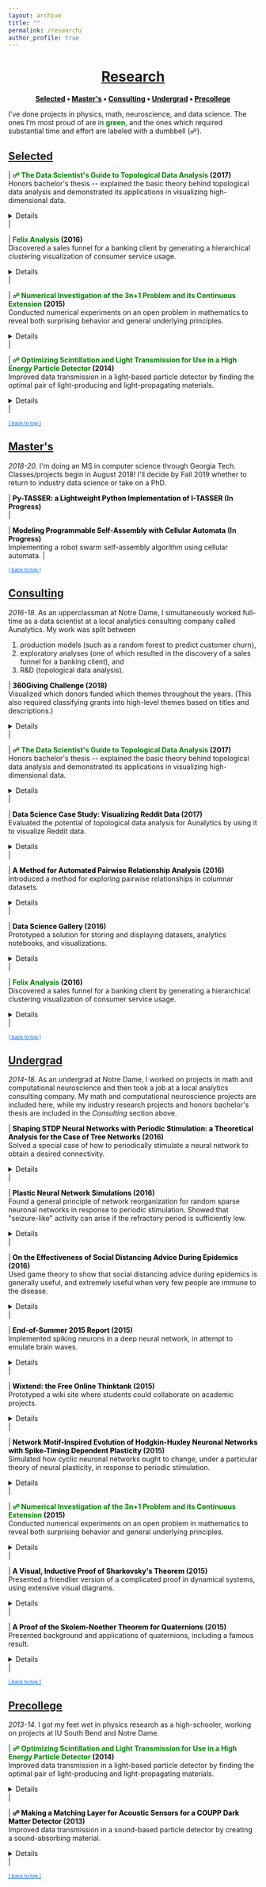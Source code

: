 ```yaml
---
layout: archive
title: ""
permalink: /research/
author_profile: true
--- 
```


<head>
    <style type="text/css">
       a.nav:link {color: black;}    /* unvisited link */
       a.nav:visited {color: black;}   /* visited link */
       a.nav:hover {color: #0066ff; text-decoration: underline;}    /* mouse over link */
       a.nav:active {color: #0066ff; text-decoration: underline;}   /* selected link */
       a.body:link {color: maroon;}    /* unvisited link */
       a.body:visited {color: maroon;}   /* visited link */
       a.body:hover {color: #0066ff; text-decoration: underline;}    /* mouse over link */
       a.body:active {color: #0066ff; text-decoration: underline;}   /* selected link */
       a.home:link {color: #0066ff;}    /* unvisited link */
       a.home:visited {color: #0066ff;}   /* visited link */
       a.home:hover {color: #0066ff; text-decoration: none;}    /* mouse over link */
       a.home:active {color: #0066ff; text-decoration: none;}   /* selected link */
    </style>
</head>

# [<center>Research</center>](#top)  

<center><b><a class="nav" href="http://www.jpskycak.com/research/#selected">Selected</a> • <a class="nav" href="http://www.jpskycak.com/research/#masters">Master's</a> • <a class="nav" href="http://www.jpskycak.com/research/#consulting">Consulting</a> • <a class="nav" href="http://www.jpskycak.com/research/#undergrad">Undergrad</a> • <a class="nav" href="http://www.jpskycak.com/research/#precollege">Precollege</a></b></center>  

I've done projects in physics, math, neuroscience, and data science. The ones I’m most proud of are in <b><font color="green">green</font></b>, and the ones which required substantial time and effort are labeled with a dumbbell (☍).  

## [Selected](#selected)

| <b><font color="green">☍ The Data Scientist's Guide to Topological Data Analysis</font> (2017)</b><br> Honors bachelor's thesis -- explained the basic theory behind topological data analysis and demonstrated its applications in visualizing high-dimensional data.<br> <details><br> <b>Advisors:</b> Mark Behrens (Notre Dame), Dave Cieslak (Aunalytics)<br><br> <b>Presented at:</b> Aunalytics, Glynn Honors Program at Notre Dame<br><br> <b>Links</b>: <i><font color="#0066ff ! important"><a class="body" target="_blank" href="https://jpskycak.github.io/files/skycak-nd-tdathesis.pdf">thesis</a>, <a class="body" target="_blank" href="https://jpskycak.github.io/files/skycak-nd-tdathesis_talk.pdf">slides</a>, <a class="body" target="_blank" href="https://jpskycak.github.io/files/skycak-aunalytics-tda.pdf">slides from earlier talk</a></font></i><br><br> <b>Summary:</b><br> Topological Data Analysis, abbreviated TDA, is a suite of data analytic methods inspired by the mathematical field of algebraic topology. TDA is attractive yet elusive for most data scientists, since its potential as a data exploration tool is often communicated through esoteric terminology unfamiliar to non-mathematicians. The purpose of this guide is to bridge the communication gap between academia and industry, so that non-mathematician data scientists may add current TDA methods to their analytic toolkits and anticipate new developments in the field of TDA.<br><br> The guide begins with an overview of Mapper, a TDA algorithm which has recently transitioned from academia to industry with commercial success. We explain the Mapper algorithm, demo open-source software, and present a handful of its commercial use-cases (some of which are original).<br><br> <center><img src="https://jpskycak.github.io/files/skycak-aunalytics-reddit_img01.png" style="border: none; width: 75%;" alt="image of mapper algorithm"></center><br> Then, we switch to persistent homology, a TDA method which has not yet broken through to industry but is supported by a growing body of academic work. We explain the intuition behind homotopy, approximation, homology, and persistence, and demo open-source persistent homology software.<br><br> <center><img src="https://jpskycak.github.io/files/skycak-nd-tdathesis_talk_img01.png" style="border: none; width: 33%;" alt="image of homology"></center><br> It is hoped that the data scientist reading this guide will be inspired to give Mapper a try in their future analytic work, and be on the lookout for future developments in persistent homology that push it from academia to industry.</details> |  

| <b><font color="green">Felix Analysis</font> (2016)</b><br> Discovered a sales funnel for a banking client by generating a hierarchical clustering visualization of consumer service usage.<br> <details><br> <b>Advisor:</b> Dave Cieslak (Aunalytics)<br><br> <b>Presented at:</b> Aunalytics meeting<br><br> <b>Links (anonymized):</b> <i><a class="body" target="_blank" href="https://jpskycak.github.io/files/skycak-aunalytics-salesfunnel.pdf">sales funnel slide</a>, <a class="body" target="_blank" href="https://jpskycak.github.io/files/skycak-aunalytics-felix1.pdf">full slides 1</a>, <a class="body" target="_blank" href="https://jpskycak.github.io/files/skycak-aunalytics-felix2.pdf">full slides 2</a></i><br><br> <b>Summary:</b><br> This is an exploratory analysis I made for a banking client who had data on its customers' account activities and service usages, and wanted to extract an actionable insight. First, I used the balances, transaction frequencies, and total cash flows of the accounts to cluster the accounts into 4 levels of health: high-activity accounts, medium-activity accounts, low-activity accounts, and accounts at risk of churn. Then, for each cluster, I created a heatmap to display the fraction of accounts that used each service. <br><br> <center><img src="https://jpskycak.github.io/files/skycak-aunalytics-salesfunnel_img01.png" style="border: none; width: 75%;" alt="image of heatmap hierarchy"></center><br> Laid side by side, the heatmaps revealed a hierarchy in transaction types: accounts at risk of closing tended to use only deposits/interest, low-activity accounts additionally used check/credit/debit, medium-activity accounts additionally used ATM/point-of-sale, and high-activity accounts additionally used fees and transfer credit/debit. This hierarchy could be interpreted as a sales funnel, telling which particular services could be pushed on a customer in attempt to nudge their account toward a level of activity.<br><br> I also looked for telltale signs in account activity preceding churns. Since I was not able to find any through manual search nor visual inspection, we turned to machine learning for churn prediction.</details> |  

| <b><font color="green">☍ Numerical Investigation of the 3n+1 Problem and its Continuous Extension</font> (2015)</b><br> Conducted numerical experiments on an open problem in mathematics to reveal both surprising behavior and general underlying principles.<br> <details><br> <b>Advisor:</b> Jeff Diller (Notre Dame)<br><br> <b>Appeared in:</b> Scientia Journal of Undergraduate Research 2015<br><br> <b>Links:</b> <i><a class="body" target="_blank" href="https://jpskycak.github.io/files/skycak-nd-scientia.pdf">paper</a>, <a class="body" target="_blank" href="https://jpskycak.github.io/files/skycak-nd-scientia_preprint.pdf">preprint</a></i><br><br> <b>Summary:</b><br> Start with any positive whole number. If it is even, divide by 2; if it is odd, multiply by 3 and add 1. Do it again, and again, and so on -- for example: 3,10,5,16,8,4,2,1. The 3n+1 problem is to prove that no matter what number you start with, you will eventually reach 1. At surface-level it seems like there should be a simple solution, but it has remained unsolved for over 70 years and is thought by some mathematicians to require the use of mathematics far beyond that of our present knowledge.<br><br> In this project, I extended the 3n+1 problem to the set of real numbers using a continuous sinusoidal function which maps every even number to half of itself, and every odd number to one more than three times itself.<br><br> <center><img src="https://jpskycak.github.io/files/skycak-nd-scientia_preprint_img01.png" style="border: none; width: 33%;" alt="image of function"></center><br> Repeated application of this function appeared to eventually map every real number to the interval [1,2] -- however, and quite interestingly, iteration sequences often differed wildly for input numbers seemingly very close together.<br><br> <center><img src="https://jpskycak.github.io/files/skycak-nd-scientia_preprint_img02.png" style="border: none; width: 33%;" alt="image of sequences"></center><br> I also generalized the 3n+1 problem to the an+b problem and found that the decreasing end-behavior tends to break just above a=3, which is surprising because if the numbers in an iteration sequence have equal chance of being even or odd, then the cutoff should not be until a=4. However, by comparing the increasing vs decreasing area in the continuous version of the an+b problem, I was able to justify the a=3 cutoff.</details> |  

| <b><font color="green">☍ Optimizing Scintillation and Light Transmission for Use in a High Energy Particle Detector</font> (2014)</b><br> Improved data transmission in a light-based particle detector by finding the optimal pair of light-producing and light-propagating materials.<br> <details><br> <b>Advisors:</b> Dan Karmgard, Mark Vigneault (Notre Dame)<br><br> <b>Collaborator:</b>: Andrew Henderson (assisted in data collection)<br><br> <b>Presented at:</b> Indiana Junior Science and Humanities Symposium 2014, Northern Indiana Regional Science/Engineering Fair 2014<br><br> <b>Link:</b> <i><a class="body" target="_blank" href="https://jpskycak.github.io/files/skycak-nd-particledetector.pdf">poster</a></i><br><br> <b>Summary:</b><br> The Compact Muon Solenoid (CMS) detector is a general-purpose particle detector located on the Large Hadron Collider at CERN. It gathers particle collision data in the form of light: particle sprays pass through scintillating tiles lining the interior of the detector, causing the tiles to emit light, which is then wavelength-shifted and sent to the data processing center via fiber optic cables.<br><br> <center><img src="https://jpskycak.github.io/files/skycak-nd-particledetector_img01.png" style="border: none; width: 66%;" alt="image of detector"></center><br> The goal of my project was to find the optimal pair of scintillating and wavelength-shifting plastics, to be replaced during the detector upgrade. Using a small radioactive source in a light-tight box, I collected a light output intensity histogram for each pair of scintillating and wavelength-shifting plastics, and found a pair which outperformed the pair previously used in the detector.<br><br> <center><img src="https://jpskycak.github.io/files/skycak-nd-particledetector_img02.png" style="border: none; width: 66%;" alt="image of radioactive source"></center><br> I also found an optimal pairing for long optical fiber arrangements, where minimizing light attenuation becomes more important than maximizing light generation.</details> |  

<font size="1"><a class="home" href="http://www.jpskycak.com/research/#top">[ back to top ]</a></font>

## [Master's](#masters)

<i>2018-20.</i> I'm doing an MS in computer science through Georgia Tech. Classes/projects begin in August 2018! I'll decide by Fall 2019 whether to return to industry data science or take on a PhD.  

| <b><font color="black">Py-TASSER: a Lightweight Python Implementation of I-TASSER</font> (In Progress)</b><br> <!-- https://docs.google.com/document/d/1I62OzYZWKTQfenF4XjXJpZfASwi7OdWl9n4lE-gNBbs/edit# --> |  

| <b><font color="black">Modeling Programmable Self-Assembly with Cellular Automata</font> (In Progress)</b><br> Implementing a robot swarm self-assembly algorithm using cellular automata. <!-- https://docs.google.com/document/d/1g3Uc6jvScWirvd1RGGYaZqGvtCjXrgpYeNMVqLI-Cfs/edit# --> |  

<font size="1"><a class="home" href="http://www.jpskycak.com/research/#top">[ back to top ]</a></font>

## [Consulting](#consulting)

<i>2016-18.</i> As an upperclassman at Notre Dame, I simultaneously worked full-time as a data scientist at a local analytics consulting company called Aunalytics. My work was split between
1. production models (such as a random forest to predict customer churn),
2. exploratory analyses (one of which resulted in the discovery of a sales funnel for a banking client), and
3. R&D (topological data analysis).  

| <b><font color="black">360Giving Challenge</font> (2018)</b><br> Visualized which donors funded which themes throughout the years. (This also required classifying grants into high-level themes based on titles and descriptions.)<br> <details><br> <b>Link:</b> <i><a class="body" target="_blank" href="https://jpskycak.github.io/360Giving-Challenge">site</a></i><br><br> <b>Summary:</b><br> This is a visualization of which donors funded which themes throughout the years. The given dataset consisted of grant records and included donors/recipients, dates/amounts, and titles/descriptions. First, I tagged grants into themes according to keywords in the title and description. Then, for each theme in each year, I computed each donor's average grant amount, total giving, and total giving in that theme as a percent of the donor's total giving in all themes. I visualized the results in an animated dot plot for each theme.<br><br> <center><img src="https://jpskycak.github.io/files/skycak-360giving_challenge-img01.png" style="border: none; width: 75%;" alt="image of dot plot"></center></details> |  

| <b><font color="green">☍ The Data Scientist's Guide to Topological Data Analysis</font> (2017)</b><br> Honors bachelor's thesis -- explained the basic theory behind topological data analysis and demonstrated its applications in visualizing high-dimensional data.<br> <details><br> <b>Advisors:</b> Mark Behrens (Notre Dame), Dave Cieslak (Aunalytics)<br><br> <b>Presented at:</b> Aunalytics, Glynn Honors Program at Notre Dame<br><br> <b>Links</b>: <i><a class="body" target="_blank" href="https://jpskycak.github.io/files/skycak-nd-tdathesis.pdf">thesis</a>, <a class="body" target="_blank" href="https://jpskycak.github.io/files/skycak-nd-tdathesis_talk.pdf">slides</a>, <a class="body" target="_blank" href="https://jpskycak.github.io/files/skycak-aunalytics-tda.pdf">slides from earlier talk</a></i><br><br> <b>Summary:</b><br> Topological Data Analysis, abbreviated TDA, is a suite of data analytic methods inspired by the mathematical field of algebraic topology. TDA is attractive yet elusive for most data scientists, since its potential as a data exploration tool is often communicated through esoteric terminology unfamiliar to non-mathematicians. The purpose of this guide is to bridge the communication gap between academia and industry, so that non-mathematician data scientists may add current TDA methods to their analytic toolkits and anticipate new developments in the field of TDA.<br><br> The guide begins with an overview of Mapper, a TDA algorithm which has recently transitioned from academia to industry with commercial success. We explain the Mapper algorithm, demo open-source software, and present a handful of its commercial use-cases (some of which are original).<br><br> <center><img src="https://jpskycak.github.io/files/skycak-aunalytics-reddit_img01.png" style="border: none; width: 75%;" alt="image of mapper algorithm"></center><br> Then, we switch to persistent homology, a TDA method which has not yet broken through to industry but is supported by a growing body of academic work. We explain the intuition behind homotopy, approximation, homology, and persistence, and demo open-source persistent homology software.<br><br> <center><img src="https://jpskycak.github.io/files/skycak-nd-tdathesis_talk_img01.png" style="border: none; width: 33%;" alt="image of homology"></center><br> It is hoped that the data scientist reading this guide will be inspired to give Mapper a try in their future analytic work, and be on the lookout for future developments in persistent homology that push it from academia to industry.</details> |  

| <b><font color="black">Data Science Case Study: Visualizing Reddit Data</font> (2017)</b><br> Evaluated the potential of topological data analysis for Aunalytics by using it to visualize Reddit data.<br> <details><br> <b>Advisor:</b> Dave Cieslak (Aunalytics)<br><br> <b>Presented at:</b> Aunalytics<br><br> <b>Link:</b> <i><a class="body" target="_blank" href="https://jpskycak.github.io/files/skycak-aunalytics-reddit.pdf">slides</a></i><br><br> <b>Summary:</b><br> The goal of this project was to evaluate the potential of topological data analysis for Aunalytics by demoing it on a toy project, visualizing population segments on Reddit. Applying the Mapper algorithm to a similarity matrix for the 10,000 most popular subreddits yielded an interesting network visualization:<br><br> <center><img src="https://jpskycak.github.io/files/skycak-aunalytics-reddit_img02.png" style="border: none; width: 33%;" alt="image of network"></center><br> Perhaps even more interestingly, applying a continuous transformation to the similarity matrix significantly changed the output visualization -- when in theory, continuous transformations should not have any topological effects. To reconcile this finding, I constructed an example demonstrating how said theory can break when there are only finitely many data points.<br><br> <center><img src="https://jpskycak.github.io/files/skycak-aunalytics-reddit_img03.png" style="border: none; width: 66%;" alt="image of example"></center></details> |  

| <b><font color="black">A Method for Automated Pairwise Relationship Analysis</font> (2016)</b><br> Introduced a method for exploring pairwise relationships in columnar datasets.<br> <details><br> <b>Advisor:</b> Dave Cieslak (Aunalytics)<br><br> <b>Presented at:</b> Aunalytics<br><br> <b>Link:</b> <i><a class="body" target="_blank" href="https://jpskycak.github.io/files/skycak-aunalytics-pairwise_relationship_analysis.pdf">writeup</a></i><br><br> <b>Summary:</b><br> The goal of this project was to take a step towards automating the process of hypothesis generation in exploratory data analysis, by introducing a method for exploring pairwise relationships in columnar datasets. The method was based on a quantity I called the "discrepancy fraction," which is given by<br><br> <center><img src="https://jpskycak.github.io/files/skycak-aunalytics-pairwise_relationship_analysis_img01.png" style="border: none; width: 10%;" alt="discrepancy fraction formula"></center><br> and which appears in many standard statistical quantities such as chi-squared and mutual information. I also built a Shiny app prototype of a tool that would use the discrepancy fraction to help analysts sort through all the relationships between features in a dataset. <br><br> <center><img src="https://jpskycak.github.io/files/skycak-aunalytics-pairwise_relationship_analysis_img02.png" style="border: none; width: 75%;" alt="app input"></center><br> <center><img src="https://jpskycak.github.io/files/skycak-aunalytics-pairwise_relationship_analysis_img03.png" style="border: none; width: 90%;" alt="app display"></center></details> |  

| <b><font color="black">Data Science Gallery</font> (2016)</b><br> Prototyped a solution for storing and displaying datasets, analytics notebooks, and visualizations.<br> <details><br> <b>Advisor:</b> Dave Cieslak (Aunalytics)<br><br> <b>Presented at:</b> Aunalytics meeting<br><br> <b>Links:</b> <i><a class="body" target="_blank" href="https://jpskycak.github.io/files/skycak-aunalytics-dsgallery1.pdf">slides 1</a>, <a class="body" target="_blank" href="https://jpskycak.github.io/files/skycak-aunalytics-dsgallery2.pdf">slides 2</a>, <a class="body" target="_blank" href="https://jpskycak.github.io/files/skycak-aunalytics-dsgallery3.pdf">slides 3</a></i><br><br> <b>Summary:</b><br> The goal of this project was to prototype a system for storing and displaying datasets, analytics notebooks, and visualizations. My first iteration used GitHub Pages, and my second iteration made use of GraphDash. I also wrote functions to integrate the system with iPython notebooks, so that one could upload to the GraphDash server directly from an iPython notebook.<br><br> <center><img src="https://jpskycak.github.io/files/skycak-aunalytics-dsgallery3_img01.png" style="border: none; width: 75%;" alt="image of site"></center></details> |  

| <b><font color="green">Felix Analysis</font> (2016)</b><br> Discovered a sales funnel for a banking client by generating a hierarchical clustering visualization of consumer service usage.<br> <details><br> <b>Advisor:</b> Dave Cieslak (Aunalytics)<br><br> <b>Presented at:</b> Aunalytics meeting<br><br> <b>Links (anonymized):</b> <i><a class="body" target="_blank" href="https://jpskycak.github.io/files/skycak-aunalytics-salesfunnel.pdf">sales funnel slide</a>, <a class="body" target="_blank" href="https://jpskycak.github.io/files/skycak-aunalytics-felix1.pdf">full slides 1</a>, <a class="body" target="_blank" href="https://jpskycak.github.io/files/skycak-aunalytics-felix2.pdf">full slides 2</a></i><br><br> <b>Summary:</b><br> This is an exploratory analysis I made for a banking client who had data on its customers' account activities and service usages, and wanted to extract an actionable insight. First, I used the balances, transaction frequencies, and total cash flows of the accounts to cluster the accounts into 4 levels of health: high-activity accounts, medium-activity accounts, low-activity accounts, and accounts at risk of churn. Then, for each cluster, I created a heatmap to display the fraction of accounts that used each service. <br><br> <center><img src="https://jpskycak.github.io/files/skycak-aunalytics-salesfunnel_img01.png" style="border: none; width: 75%;" alt="image of heatmap hierarchy"></center><br> Laid side by side, the heatmaps revealed a hierarchy in transaction types: accounts at risk of closing tended to use only deposits/interest, low-activity accounts additionally used check/credit/debit, medium-activity accounts additionally used ATM/point-of-sale, and high-activity accounts additionally used fees and transfer credit/debit. This hierarchy could be interpreted as a sales funnel, telling which particular services could be pushed on a customer in attempt to nudge their account toward a level of activity.<br><br> I also looked for telltale signs in account activity preceding churns. Since I was not able to find any through manual search nor visual inspection, we turned to machine learning for churn prediction.</details> |  

<font size="1"><a class="home" href="http://www.jpskycak.com/research/#top">[ back to top ]</a></font>

## [Undergrad](#undergrad)

<i>2014-18.</i> As an undergrad at Notre Dame, I worked on projects in math and computational neuroscience and then took a job at a local analytics consulting company. My math and computational neuroscience projects are included here, while my industry research projects and honors bachelor's thesis are included in the <i>Consulting</i> section above.  

| <b><font color="black">Shaping STDP Neural Networks with Periodic Stimulation: a Theoretical Analysis for the Case of Tree Networks</font> (2016)</b><br> Solved a special case of how to periodically stimulate a neural network to obtain a desired connectivity.<br> <details><br> <b>Course:</b> ACMS 80770 (Topics in Applied Mathematics) at Notre Dame<br><br> <b>Link:</b> <i><a class="body" target="_blank" href="https://jpskycak.github.io/files/jpskycak-shaping_stdp_neural_networks_with_periodic_stimulation.pdf">writeup</a></i><br><br> <b>Summary:</b><br> The goal of this project was to create a simple neural network model with a biologically realistic learning rule, whose changes in connectivity could be derived analytically. After creating the model, I derived rules for how periodic stimulation of a single neuron would change the connectivity of the network, in the case of a tree network.<br><br> <center><img src="https://jpskycak.github.io/files/jpskycak-shaping_stdp_neural_networks_with_periodic_stimulation_img01.png" style="border: none; width: 66%;" alt="image of proposition"></center><br> Then, I used those rules to come up wth two-neuron stimulation patterns to solidify or break connections in the tree as desired.</details> |  

| <b><font color="black">Plastic Neural Network Simulations</font> (2016)</b><br> Found a general principle of network reorganization for random sparse neuronal networks in response to periodic stimulation. Showed that "seizure-like" activity can arise if the refractory period is sufficiently low.<br> <details><br> <b>Advisor:</b> Dervis Can Vural (Notre Dame)<br><br> <b>Presented at:</b> Many-Body Physics & Biology Group at Notre Dame's Interdisciplinary Center for Network Science and Applications (iCeNSA)<br><br> <b>Link:</b> <i><a class="body" target="_blank" href="https://jpskycak.github.io/files/skycak-nd-stdp_simulations.pdf">slides</a></i><br><br> <b>Summary:</b><br> The goal of my project was to simulate and intuit how a neuronal network activates and reorganizes in response to periodic stimulation. My simulation consisted of a couple hundred neurons and displayed the activation patterns and weight changes that resulted from stimulating a subset of neurons with a periodic pulse. Under normal conditions, the network gradually reorganized itself so that only the neurons that were directly stimulated became active.<br><br> <center><img src="https://jpskycak.github.io/files/skycak-nd-stdp_simulations_img01.png" style="border: none; width: 66%;" alt="image of normal observations"></center><br> I also observed that when the refractory period was reduced to a fifth of its normal value, the network activity skyrocketed prior to reorganization, somewhat reminiscent of a seizure.<br><br> <center><img src="https://jpskycak.github.io/files/skycak-nd-stdp_simulations_img02.png" style="border: none; width: 66%;" alt="image of seizure-like observations"></center></details> |  

| <b><font color="black">On the Effectiveness of Social Distancing Advice During Epidemics</font> (2016)</b><br> Used game theory to show that social distancing advice during epidemics is generally useful, and extremely useful when very few people are immune to the disease.<br> <details><br> <b>Course:</b> EE 67045 (Static and Dynamic Game Theory) at Notre Dame<br><br> <b>Link:</b> <i><a class="body" target="_blank" href="https://jpskycak.github.io/files/skycak-nd-gametheory.pdf">writeup</a></i><br><br> <b>Summary:</b><br> The goal of this project was to use game theory to evaluate the effectiveness of social distancing advice during epidemics, in which people avoid exposure to disease by avoiding physical proximity with others. Agents choose a number of social connections to keep, and have a payoff function that depends on two competing factors: the number of connections and the probability of remaining healthy. Health officials advise agents to keep a particular number of connections that would maximize everyone's expected payoff if everyone kept that number of connections. In the absence of advice, it is assumed that agents maximize their expected payoff in the worst case, when every neighbor who is not immune becomes infected.<br><br> <center><img src="https://jpskycak.github.io/files/skycak-nd-gametheory_img01.png" style="border: none; width: 33%;" alt="image of game setup"></center><br> I found that following social distancing advice always allowed agents to keep several connections while maintaining a payoff, wherease in the absence of social distancing advice, agents would nearly or fully isolate themselves and even then could expect a payoff only a fraction the size of that under social distancing advice.</details> |  

| <b><font color="black">End-of-Summer 2015 Report</font> (2015)</b><br> Implemented spiking neurons in a deep neural network, in attempt to emulate brain waves.<br> <details><br> <b>Advisor:</b> Garrett Kenyon (Los Alamos National Lab)<br><br> <b>Link:</b> <i><a class="body" target="_blank" href="https://jpskycak.github.io/files/skycak-lanl.pdf">work summary</a></i><br><br> <b>Summary:</b><br> The goal of my summer project was to implement spiking neurons and observe "brain oscillations" in an open-source deep learning framework called Petavision. To implement spiking neurons, I had neurons inhibit themselves, so that they would reset whenever they became active.<br><br> <center><img src="https://jpskycak.github.io/files/skycak-lanl_img01.png" style="border: none; width: 33%;" alt="image of spiking neuron"></center><br> However, I did not observe any oscillations in spike rates, and the network performed poorly on image reconstruction tasks, likely because the training algorithm was tailored to non-spiking neurons. It was beyond the scope and duration of the project to create a new training algorithm tailored to spiking neurons.</details> |  

| <b><font color="black">Wixtend: the Free Online Thinktank</font> (2015)</b><br> Prototyped a wiki site where students could collaborate on academic projects.<br> <details><br> <b>Videos:</b><br> <video src="https://jpskycak.github.io/files/jpskycak-wixtend_overview.mp4" width="320" height="200" controls preload></video><br> <video src="https://jpskycak.github.io/files/jpskycak-wixtend_tutorial.mp4" width="320" height="200" controls preload></video><br><br> <b>Summary:</b><br> The goal of this project was to create a collaborative project website where users could host their own projects and contribute to projects hosted by other users. I designed the site as a wiki so that individual users' contributions to a project could be tracked precisely: potential collaborators would submit edits to projects, project hosts would decide whether or not to approve the edits, and every submission and approval would be written into the logs. After the initial prototype, the project was ended in favor of GitHub.</details> |  

| <b><font color="black">Network Motif-Inspired Evolution of Hodgkin-Huxley Neuronal Networks with Spike-Timing Dependent Plasticity</font> (2015)</b><br> Simulated how cyclic neuronal networks ought to change, under a particular theory of neural plasticity, in response to periodic stimulation.<br> <details><br> <b>Advisor:</b> Dervis Can Vural (Notre Dame)<br><br> <b>Presented at:</b> Notre Dame College of Science Jamboree (COSJAM) 2015<br><br> <b>Link:</b> <i><a class="body" target="_blank" href="https://jpskycak.github.io/files/skycak-nd-stdp_cosjam.pdf">slides</a></i><br><br> <b>Summary:</b><br> The goal of this project was to understand how cycles of neurons ought to change connectivity in response to periodic stimulation, under an experimentally observed plasticity rule. I derived theoretical expectations for the case of "sequential spiking," in which exactly one pulse is traveling around the cycle at a given time, and ran simulations with biologically realistic neuron models to verify the results.<br><br> <center><img src="https://jpskycak.github.io/files/skycak-nd-stdp_cosjam_img01.png" style="border: none; width: 66%;" alt="image of simulation verification"></center></details> |  

| <b><font color="green">☍ Numerical Investigation of the 3n+1 Problem and its Continuous Extension</font> (2015)</b><br> Conducted numerical experiments on an open problem in mathematics to reveal both surprising behavior and general underlying principles.<br> <details><br> <b>Advisor:</b> Jeff Diller (Notre Dame)<br><br> <b>Appeared in:</b> Scientia Journal of Undergraduate Research 2015<br><br> <b>Links:</b> <i><a class="body" target="_blank" href="https://jpskycak.github.io/files/skycak-nd-scientia.pdf">paper</a>, <a class="body" target="_blank" href="https://jpskycak.github.io/files/skycak-nd-scientia_preprint.pdf">preprint</a></i><br><br> <b>Summary:</b><br> Start with any positive whole number. If it is even, divide by 2; if it is odd, multiply by 3 and add 1. Do it again, and again, and so on -- for example: 3,10,5,16,8,4,2,1. The 3n+1 problem is to prove that no matter what number you start with, you will eventually reach 1. At surface-level it seems like there should be a simple solution, but it has remained unsolved for over 70 years and is thought by some mathematicians to require the use of mathematics far beyond that of our present knowledge.<br><br> In this project, I extended the 3n+1 problem to the set of real numbers using a continuous sinusoidal function which maps every even number to half of itself, and every odd number to one more than three times itself.<br><br> <center><img src="https://jpskycak.github.io/files/skycak-nd-scientia_preprint_img01.png" style="border: none; width: 33%;" alt="image of function"></center><br> Repeated application of this function appeared to eventually map every real number to the interval [1,2] -- however, and quite interestingly, iteration sequences often differed wildly for input numbers seemingly very close together.<br><br> <center><img src="https://jpskycak.github.io/files/skycak-nd-scientia_preprint_img02.png" style="border: none; width: 33%;" alt="image of sequences"></center><br> I also generalized the 3n+1 problem to the an+b problem and found that the decreasing end-behavior tends to break just above a=3, which is surprising because if the numbers in an iteration sequence have equal chance of being even or odd, then the cutoff should not be until a=4. However, by comparing the increasing vs decreasing area in the continuous version of the an+b problem, I was able to justify the a=3 cutoff.</details> |  

| <b><font color="black">A Visual, Inductive Proof of Sharkovsky's Theorem</font> (2015)</b><br> Presented a friendlier version of a complicated proof in dynamical systems, using extensive visual diagrams.<br> <details><br> <b>Advisor:</b> Jeff Diller (Notre Dame)<br><br> <b>Link:</b> <i><a class="body" target="_blank" href="https://jpskycak.github.io/files/skycak-nd-sharkovsky.pdf">writeup</a></i><br><br> <b>Summary:</b><br> Dynamical systems are objects whose states change over time according to an update function. It is often useful to know about the periodicity of points in the system as they are iterated by the update function -- for example, equilibrium states are points with period 1, and other periods can reflect predictable state cycles. In this writeup, I present and visually illustrate a known proof of Sharkovsky's Theorem, which tells us the order of periods of periodic points.<br><br> <center><img src="https://jpskycak.github.io/files/skycak-nd-sharkovsky_img01.png" style="border: none; width: 75%;" alt="image of theorem"></center></details> |  

| <b><font color="black">A Proof of the Skolem-Noether Theorem for Quaternions</font> (2015)</b><br> Presented background and applications of quaternions, including a famous result.<br> <details><br> <b>Advisor:</b> Frank Connolly (Notre Dame)<br><br> <b>Link:</b> <i><a class="body" target="_blank" href="https://jpskycak.github.io/files/skycak-nd-quaternions.pdf">writeup</a></i><br><br> <b>Summary:</b><br> We begin with a historical background of Hamilton’s quaternions and a review of their defining properties. We show that the quaternions form an algebra, and we prove the Skolem-Noether theorem for pure quaternions.<br><br> <center><img src="https://jpskycak.github.io/files/skycak-nd-quaternions_img01.png" style="border: none; width: 66%;" alt="image of theorem"></center><br> We show that the result of the theorem gives physical meaning to automorphisms of pure quaternions. Lastly, we present an application of quaternions to number theory.</details> |  

<font size="1"><a class="home" href="http://www.jpskycak.com/research/#top">[ back to top ]</a></font>

## [Precollege](#precollege)

<i>2013-14.</i> I got my feet wet in physics research as a high-schooler, working on projects at IU South Bend and Notre Dame.  

| <b><font color="green">☍ Optimizing Scintillation and Light Transmission for Use in a High Energy Particle Detector</font> (2014)</b><br> Improved data transmission in a light-based particle detector by finding the optimal pair of light-producing and light-propagating materials.<br> <details><br> <b>Advisors:</b> Dan Karmgard, Mark Vigneault (Notre Dame)<br><br> <b>Collaborator:</b>: Andrew Henderson (assisted in data collection)<br><br> <b>Presented at:</b> Indiana Junior Science and Humanities Symposium 2014, Northern Indiana Regional Science/Engineering Fair 2014<br><br> <b>Link:</b> <i><a class="body" target="_blank" href="https://jpskycak.github.io/files/skycak-nd-particledetector.pdf">poster</a></i><br><br> <b>Summary:</b><br> The Compact Muon Solenoid (CMS) detector is a general-purpose particle detector located on the Large Hadron Collider at CERN. It gathers particle collision data in the form of light: particle sprays pass through scintillating tiles lining the interior of the detector, causing the tiles to emit light, which is then wavelength-shifted and sent to the data processing center via fiber optic cables.<br><br> <center><img src="https://jpskycak.github.io/files/skycak-nd-particledetector_img01.png" style="border: none; width: 66%;" alt="image of detector"></center><br> The goal of my project was to find the optimal pair of scintillating and wavelength-shifting plastics, to be replaced during the detector upgrade. Using a small radioactive source in a light-tight box, I collected a light output intensity histogram for each pair of scintillating and wavelength-shifting plastics, and found a pair which outperformed the pair previously used in the detector.<br><br> <center><img src="https://jpskycak.github.io/files/skycak-nd-particledetector_img02.png" style="border: none; width: 66%;" alt="image of radioactive source"></center><br> I also found an optimal pairing for long optical fiber arrangements, where minimizing light attenuation becomes more important than maximizing light generation.</details> |  

| <b><font color="black">☍ Making a Matching Layer for Acoustic Sensors for a COUPP Dark Matter Detector</font> (2013)</b><br> Improved data transmission in a sound-based particle detector by creating a sound-absorbing material.<br> <details><br> <b>Advisor:</b> Ilan Levine (IU South Bend)<br><br> <b>Presented at:</b> Indiana Junior Science and Humanities Symposium 2013, Northern Indiana Regional Science/Engineering Fair 2013, Hoosier Science/Engineering Fair 2013, Intel International Science/Engineering Fair 2013, Indiana Academy of Science Talent Search 2013<br><br> <b>Link:</b> <i><a class="body" target="_blank" href="https://jpskycak.github.io/files/skycak-iusb-particledetector.pdf">poster</a></i><br><br> <b>Summary:</b><br> The COUPP experiment at Fermilab attempts to detect dark matter by analyzing the sound of collisions in a superheated liquid. When a particle whizzing through the air collides with a particle of the liquid, the energy from the collision creates a bubble in the liquid, and the superheated temperature of the liquid allows the bubble to greatly expand. The formation and expansion of the bubble sends sound waves throughout the liquid, which are picked up by sound sensors attached to the container in which the liquid resides. Each particle has its own “bubble sound” fingerprint, and the sound data can be used to identify the type of particle involved in the collision.<br><br> <center><img src="https://jpskycak.github.io/files/skycak-iusb-particledetector_img01.png" style="border: none; width: 50%;" alt="image of detector"></center><br> The goal of my project was to create an intermediate material to put between the container and the sensors, that would increase sound transmission by better matching the "acoustic impedances" of the container and sensor and thus reducing the amount of reflected sound. I engineered a material with the correct acoustic impedance by mixing together varying amounts of tungsten powder and epoxy, and it unexpectedly damped the sound signal rather than amplifying it, possibly due to density fluctuations within the mixture.<br><br> <center><img src="https://jpskycak.github.io/files/skycak-iusb-particledetector_img02.png" style="border: none; width: 50%;" alt="image of signal"></center><br> However, the sound-damping material still found use as a backing layer on the sensors, where it improved sound transmission by reducing excess vibrations and ringing within the sensors.</details> |  

<font size="1"><a class="home" href="http://www.jpskycak.com/research/#top">[ back to top ]</a></font>
